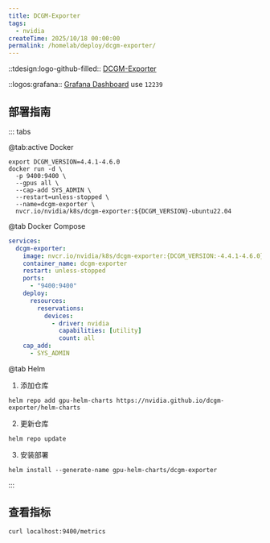 ```yaml
---
title: DCGM-Exporter
tags:
  - nvidia
createTime: 2025/10/18 00:00:00
permalink: /homelab/deploy/dcgm-exporter/
---
```


::tdesign:logo-github-filled:: [DCGM-Exporter](https://github.com/NVIDIA/dcgm-exporter)

::logos:grafana:: [Grafana Dashboard](https://grafana.com/grafana/dashboards/12239) use `12239`

## 部署指南

::: tabs

@tab:active Docker

```shell
export DCGM_VERSION=4.4.1-4.6.0
docker run -d \
  -p 9400:9400 \
  --gpus all \
  --cap-add SYS_ADMIN \
  --restart=unless-stopped \
  --name=dcgm-exporter \
  nvcr.io/nvidia/k8s/dcgm-exporter:${DCGM_VERSION}-ubuntu22.04
```

@tab Docker Compose

```yaml
services:
  dcgm-exporter:
    image: nvcr.io/nvidia/k8s/dcgm-exporter:{DCGM_VERSION:-4.4.1-4.6.0}-ubuntu22.04
    container_name: dcgm-exporter
    restart: unless-stopped
    ports:
      - "9400:9400"
    deploy:
      resources:
        reservations:
          devices:
            - driver: nvidia
              capabilities: [utility]
              count: all
    cap_add:
      - SYS_ADMIN
```

@tab Helm

1. 添加仓库

```shell
helm repo add gpu-helm-charts https://nvidia.github.io/dcgm-exporter/helm-charts
```

2. 更新仓库

```shell
helm repo update
```

3. 安装部署

```shell
helm install --generate-name gpu-helm-charts/dcgm-exporter
```

:::

## 查看指标

```shell
curl localhost:9400/metrics
```
